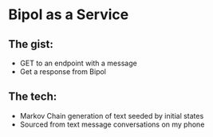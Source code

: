 # Bipol as a Service

## The gist:
  * GET to an endpoint with a message
  * Get a response from Bipol

## The tech:
  * Markov Chain generation of text seeded by initial states 
  * Sourced from text message conversations on my phone
